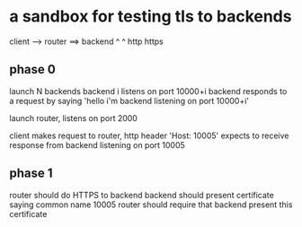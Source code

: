 # a sandbox for testing tls to backends

client --> router ==> backend
        ^          ^
       http       https


## phase 0
launch N backends 
backend i listens on port 10000+i
backend responds to a request by saying 'hello i'm backend listening on port 10000+i'

launch router, listens on port 2000

client makes request to router, http header 'Host: 10005'
expects to receive response from backend listening on port 10005


## phase 1
router should do HTTPS to backend
backend should present certificate saying common name 10005
router should require that backend present this certificate


